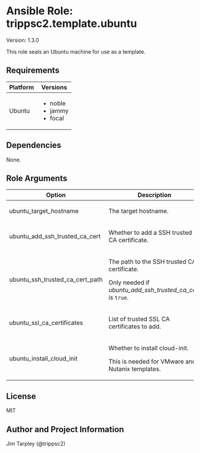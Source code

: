 <!-- BEGIN_ANSIBLE_DOCS -->

# Ansible Role: trippsc2.template.ubuntu
Version: 1.3.0

This role seals an Ubuntu machine for use as a template.

## Requirements

| Platform | Versions |
| -------- | -------- |
| Ubuntu | <ul><li>noble</li><li>jammy</li><li>focal</li></ul> |

## Dependencies

None.

## Role Arguments
|Option|Description|Type|Required|Choices|Default|
|---|---|---|---|---|---|
| ubuntu_target_hostname | <p>The target hostname.</p> | str | yes |  |  |
| ubuntu_add_ssh_trusted_ca_cert | <p>Whether to add a SSH trusted CA certificate.</p> | bool | no |  | False |
| ubuntu_ssh_trusted_ca_cert_path | <p>The path to the SSH trusted CA certificate.</p><p>Only needed if *ubuntu_add_ssh_trusted_ca_cert* is `true`.</p> | path | no |  |  |
| ubuntu_ssl_ca_certificates | <p>List of trusted SSL CA certificates to add.</p> | list of '' | no |  | [] |
| ubuntu_install_cloud_init | <p>Whether to install cloud-init.</p><p>This is needed for VMware and Nutanix templates.</p> | bool | no |  | False |


## License
MIT

## Author and Project Information
Jim Tarpley (@trippsc2)
<!-- END_ANSIBLE_DOCS -->
